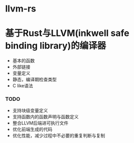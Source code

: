 # llvm-rs
# 基于Rust与LLVM(inkwell safe binding library)的编译器
+ 基本的函数
+ 外部链接
+ 变量定义
+ 静态，编译期检查类型
+ C like语法

### TODO
+ 支持块级变量定义
+ 支持函数内的函数声明与函数定义
+ 整合LLVM后端进可执行文件
+ 优化前端生成的代码
+ 优化性能，减少过程中不必要的重复判断与复制
